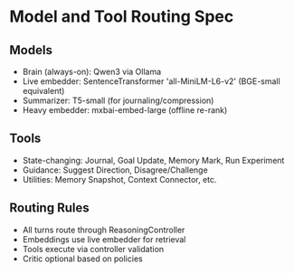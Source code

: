 # Model and Tool Routing Spec

## Models
- Brain (always-on): Qwen3 via Ollama
- Live embedder: SentenceTransformer 'all-MiniLM-L6-v2' (BGE-small equivalent)
- Summarizer: T5-small (for journaling/compression)
- Heavy embedder: mxbai-embed-large (offline re-rank)

## Tools
- State-changing: Journal, Goal Update, Memory Mark, Run Experiment
- Guidance: Suggest Direction, Disagree/Challenge
- Utilities: Memory Snapshot, Context Connector, etc.

## Routing Rules
- All turns route through ReasoningController
- Embeddings use live embedder for retrieval
- Tools execute via controller validation
- Critic optional based on policies

